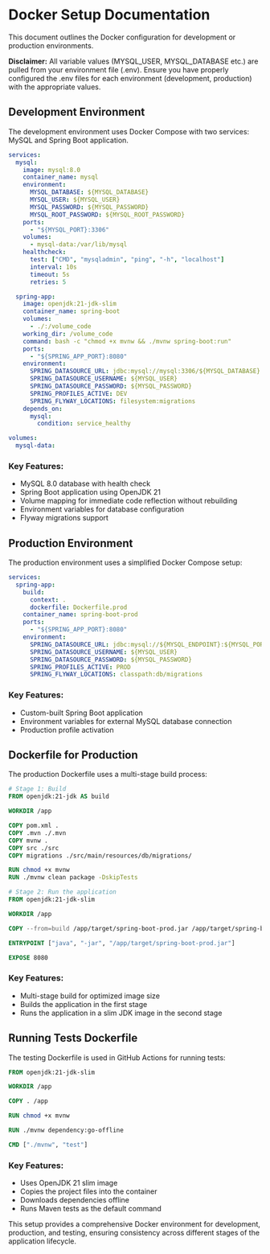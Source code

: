 # Docker Setup Documentation

This document outlines the Docker configuration for development or production environments.

**Disclaimer:** All variable values (MYSQL_USER, MYSQL_DATABASE etc.) are pulled from your environment file (.env). Ensure you have properly configured the .env files for each environment (development, production) with the appropriate values.

## Development Environment

The development environment uses Docker Compose with two services: MySQL and Spring Boot application.

```yaml
services:
  mysql:
    image: mysql:8.0
    container_name: mysql
    environment:
      MYSQL_DATABASE: ${MYSQL_DATABASE}
      MYSQL_USER: ${MYSQL_USER}
      MYSQL_PASSWORD: ${MYSQL_PASSWORD}
      MYSQL_ROOT_PASSWORD: ${MYSQL_ROOT_PASSWORD}
    ports:
      - "${MYSQL_PORT}:3306"
    volumes:
      - mysql-data:/var/lib/mysql
    healthcheck:
      test: ["CMD", "mysqladmin", "ping", "-h", "localhost"]
      interval: 10s
      timeout: 5s
      retries: 5

  spring-app:
    image: openjdk:21-jdk-slim
    container_name: spring-boot
    volumes:
      - ./:/volume_code
    working_dir: /volume_code
    command: bash -c "chmod +x mvnw && ./mvnw spring-boot:run"
    ports:
      - "${SPRING_APP_PORT}:8080"
    environment:
      SPRING_DATASOURCE_URL: jdbc:mysql://mysql:3306/${MYSQL_DATABASE}
      SPRING_DATASOURCE_USERNAME: ${MYSQL_USER}
      SPRING_DATASOURCE_PASSWORD: ${MYSQL_PASSWORD}
      SPRING_PROFILES_ACTIVE: DEV
      SPRING_FLYWAY_LOCATIONS: filesystem:migrations
    depends_on:
      mysql:
        condition: service_healthy

volumes:
  mysql-data:
```

### Key Features:
- MySQL 8.0 database with health check
- Spring Boot application using OpenJDK 21
- Volume mapping for immediate code reflection without rebuilding
- Environment variables for database configuration
- Flyway migrations support

## Production Environment

The production environment uses a simplified Docker Compose setup:

```yaml
services:
  spring-app:
    build:
      context: .
      dockerfile: Dockerfile.prod
    container_name: spring-boot-prod
    ports:
      - "${SPRING_APP_PORT}:8080"
    environment:
      SPRING_DATASOURCE_URL: jdbc:mysql://${MYSQL_ENDPOINT}:${MYSQL_PORT}/${MYSQL_DATABASE}
      SPRING_DATASOURCE_USERNAME: ${MYSQL_USER}
      SPRING_DATASOURCE_PASSWORD: ${MYSQL_PASSWORD}
      SPRING_PROFILES_ACTIVE: PROD
      SPRING_FLYWAY_LOCATIONS: classpath:db/migrations
```

### Key Features:
- Custom-built Spring Boot application
- Environment variables for external MySQL database connection
- Production profile activation

## Dockerfile for Production

The production Dockerfile uses a multi-stage build process:

```dockerfile
# Stage 1: Build
FROM openjdk:21-jdk AS build

WORKDIR /app

COPY pom.xml .
COPY .mvn ./.mvn
COPY mvnw .
COPY src ./src
COPY migrations ./src/main/resources/db/migrations/

RUN chmod +x mvnw
RUN ./mvnw clean package -DskipTests

# Stage 2: Run the application
FROM openjdk:21-jdk-slim

WORKDIR /app

COPY --from=build /app/target/spring-boot-prod.jar /app/target/spring-boot-prod.jar

ENTRYPOINT ["java", "-jar", "/app/target/spring-boot-prod.jar"]

EXPOSE 8080
```

### Key Features:
- Multi-stage build for optimized image size
- Builds the application in the first stage
- Runs the application in a slim JDK image in the second stage

## Running Tests Dockerfile

The testing Dockerfile is used in GitHub Actions for running tests:

```dockerfile
FROM openjdk:21-jdk-slim

WORKDIR /app

COPY . /app

RUN chmod +x mvnw

RUN ./mvnw dependency:go-offline

CMD ["./mvnw", "test"]
```

### Key Features:
- Uses OpenJDK 21 slim image
- Copies the project files into the container
- Downloads dependencies offline
- Runs Maven tests as the default command

This setup provides a comprehensive Docker environment for development, production, and testing, ensuring consistency across different stages of the application lifecycle.
